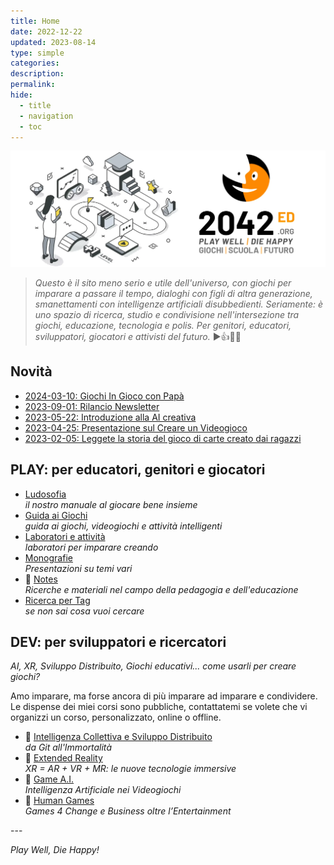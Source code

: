 ```yaml
---
title: Home
date: 2022-12-22
updated: 2023-08-14
type: simple
categories: 
description: 
permalink: 
hide:
  - title
  - navigation
  - toc
---
```

![2042 logo](assets/logo/header_2042ed.webp)

> _Questo è il sito meno serio e utile dell'universo, con giochi per imparare a passare il tempo, dialoghi con figli di altra generazione, smanettamenti con intelligenze artificiali disubbedienti._
> _Seriamente: è uno spazio di ricerca, studio e condivisione nell'intersezione tra giochi, educazione, tecnologia e polis. Per genitori, educatori, sviluppatori, giocatori e attivisti del futuro._
> ▶️👍🎲😊

## Novità

- [2024-03-10: Giochi In Gioco con Papà](played/tags/#ingiococonpapa)
- [2023-09-01: Rilancio Newsletter](https://2042.substack.com)
- [2023-05-22: Introduzione alla AI creativa](studio/monografie/generative-ai-intro.md)
- [2023-04-25: Presentazione sul Creare un Videogioco](studio/monografie/creare-un-videogioco.md)
- [2023-02-05: Leggete la storia del gioco di carte creato dai ragazzi](lab/jam/arkombat.md)

## PLAY: per educatori, genitori e giocatori
<div class="grid cards" markdown>

- [Ludosofia](studio/ludosofia/index.md)  
*il nostro manuale al giocare bene insieme*  
- [Guida ai Giochi](played/index.md)  
*guida ai giochi, videogiochi e attività intelligenti*  
- [Laboratori e attività](lab/index.md)  
*laboratori per imparare creando*  
- [Monografie](studio/monografie/index.md)  
_Presentazioni su temi vari_
- 📖 [Notes](notes/index.md)  
_Ricerche e materiali nel campo della pedagogia e dell'educazione_
- [Ricerca per Tag](played/tags.md)  
*se non sai cosa vuoi cercare*  

</div>

## DEV: per sviluppatori e ricercatori
_AI, XR, Sviluppo Distribuito, Giochi educativi... come usarli per creare giochi?_

Amo imparare, ma forse ancora di più imparare ad imparare e condividere.  
Le dispense dei miei corsi sono pubbliche, contattatemi se volete che vi organizzi un corso, personalizzato, online o offline.

<div class="grid cards" markdown>

- 📖 [Intelligenza Collettiva e Sviluppo Distribuito](studio/game-dev/ci/index.md)  
*da Git all'Immortalità*
- 📖 [Extended Reality](studio/game-dev/xr/index.md)  
*XR = AR + VR + MR: le nuove tecnologie immersive*  
- 📖 [Game A.I.](studio/game-dev/ai/index.md)  
*Intelligenza Artificiale nei Videogiochi*
- 📖 [Human Games](studio/game-dev/g4c/index.md)  
*Games 4 Change e Business oltre l’Entertainment*  

</div>
---

_Play Well, Die Happy!_
